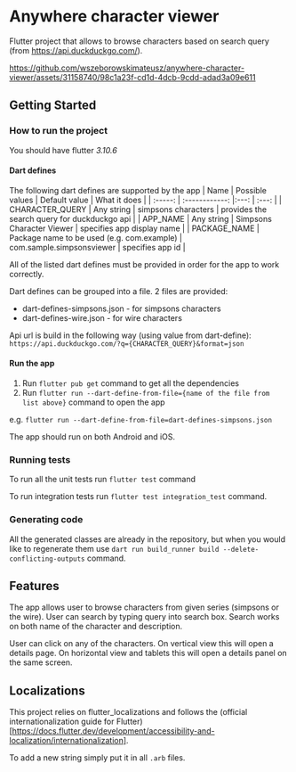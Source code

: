 # Anywhere character viewer

Flutter project that allows to browse characters based on search query (from https://api.duckduckgo.com/).


https://github.com/wszeborowskimateusz/anywhere-character-viewer/assets/31158740/98c1a23f-cd1d-4dcb-9cdd-adad3a09e611


## Getting Started

### How to run the project
You should have flutter *3.10.6*

#### Dart defines
The following dart defines are supported by the app
| Name | Possible values | Default value | What it does |
| :-----: | :------------: |:---: | :---: |
| CHARACTER_QUERY | Any string | simpsons characters | provides the search query for duckduckgo api |
| APP_NAME | Any string   | Simpsons Character Viewer | specifies app display name |
| PACKAGE_NAME | Package name to be used  (e.g. com.example) | com.sample.simpsonsviewer | specifies app id |

All of the listed dart defines must be provided in order for the app to work correctly. 

Dart defines can be grouped into a file. 2 files are provided:
- dart-defines-simpsons.json - for simpsons characters
- dart-defines-wire.json - for wire characters

Api url is build in the following way (using value from dart-define):
`https://api.duckduckgo.com/?q={CHARACTER_QUERY}&format=json`

#### Run the app
1. Run `flutter pub get` command to get all the dependencies
2. Run `flutter run --dart-define-from-file={name of the file from list above}` command to open the app

e.g. `flutter run --dart-define-from-file=dart-defines-simpsons.json`

The app should run on both Android and iOS.

### Running tests
To run all the unit tests run `flutter test` command

To run integration tests run `flutter test integration_test` command. 


### Generating code
All the generated classes are already in the repository, but when you would like to regenerate them
use `dart run build_runner build --delete-conflicting-outputs` command.

## Features
The app allows user to browse characters from given series (simpsons or the wire).
User can search by typing query into search box. Search works on both name of the character and description.

User can click on any of the characters. On vertical view this will open a details page.
On horizontal view and tablets this will open a details panel on the same screen.

## Localizations
This project relies on flutter_localizations and follows the
(official internationalization guide for Flutter)[https://docs.flutter.dev/development/accessibility-and-localization/internationalization].

To add a new string simply put it in all `.arb` files.
